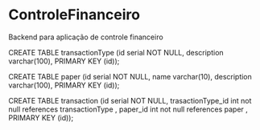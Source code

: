 # ControleFinanceiro

Backend para aplicação de controle financeiro

CREATE TABLE transactionType (id serial NOT NULL, description varchar(100), PRIMARY KEY (id));

CREATE TABLE paper (id serial NOT NULL, name varchar(10), description varchar(100), PRIMARY KEY (id));

CREATE TABLE transaction (id serial NOT NULL, trasactionType_id int not null references transactionType , paper_id int not null references paper , PRIMARY KEY (id));
